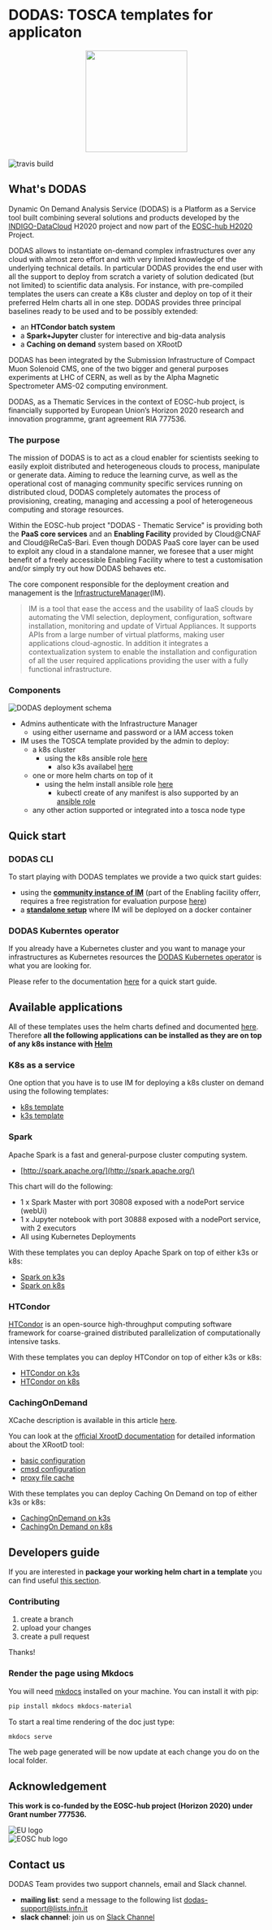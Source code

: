 # DODAS: TOSCA templates for applicaton

<p align="center">
<img src="https://github.com/DODAS-TS/dodas-templates/raw/master/logo.png" width="200" height="200" />
</p>

![travis build](https://travis-ci.org/DODAS-TS/dodas-templates.svg?branch=master)

## What's DODAS

Dynamic On Demand Analysis Service (DODAS) is a Platform as a Service tool built combining several solutions and products developed by the [INDIGO-DataCloud](https://www.indigo-datacloud.eu/) H2020 project and now part of the [EOSC-hub H2020](https://www.eosc-hub.eu/) Project.

DODAS allows to instantiate on-demand complex infrastructures over any cloud with almost zero effort and with very limited knowledge of the underlying technical details. In particular DODAS provides the end user with all the support to deploy from scratch a variety of solution dedicated (but not limited) to scientific data analysis. For instance, with pre-compiled templates the users can create a K8s cluster and deploy on top of it their preferred Helm charts all in one step.
DODAS provides three principal baselines ready to be used and to be possibly extended:

- an **HTCondor batch system**
- a **Spark+Jupyter** cluster for interective and big-data analysis
- a **Caching on demand** system based on XRootD

DODAS has been integrated by the Submission Infrastructure of Compact Muon Solenoid CMS, one of the two bigger and general purposes experiments at LHC of CERN, as well as by the Alpha Magnetic Spectrometer AMS-02 computing environment.

DODAS, as a Thematic Services in the context of EOSC-hub project, is financially supported by European Union’s Horizon 2020 research and innovation programme, grant agreement RIA 777536.

### The purpose

The mission of DODAS is to act as a cloud enabler for scientists seeking to easily exploit distributed and heterogeneous clouds to process, manipulate or generate data. Aiming to reduce the learning curve, as well as the operational cost of managing community specific services running on distributed cloud, DODAS completely automates the process of provisioning, creating, managing and accessing a pool of heterogeneous computing and storage resources.

Within the EOSC-hub project "DODAS - Thematic Service" is providing both the **PaaS core services** and an **Enabling Facility** provided by Cloud@CNAF and Cloud@ReCaS-Bari. Even though DODAS PaaS core layer can be used to exploit any cloud in a standalone manner, we foresee that a user might benefit of a freely accessible Enabling Facility where to test a customisation and/or simply try out how DODAS behaves etc.

The core component responsible for the deployment creation and management is the [InfrastructureManager](https://www.grycap.upv.es/im/index.php)(IM).

> IM is a tool that ease the access and the usability of IaaS clouds by automating the VMI selection, deployment, configuration, software installation, monitoring and update of Virtual Appliances. It supports APIs from a large number of virtual platforms, making user applications cloud-agnostic. In addition it integrates a contextualization system to enable the installation and configuration of all the user required applications providing the user with a fully functional infrastructure.

### Components

![DODAS deployment schema](https://github.com/DODAS-TS/dodas-templates/raw/master/docs/img/k8s_dodas.png)

- Admins authenticate with the Infrastructure Manager
  - using either username and password or a IAM access token
- IM uses the TOSCA template provided by the admin to deploy:
  - a k8s cluster
    - using the k8s ansible role [here](https://github.com/DODAS-TS/ansible-role-kubernetes)
      - also k3s availabel [here](https://github.com/DODAS-TS/ansible-role-k3s)
  - one or more helm charts on top of it
    - using the helm install ansible role [here](https://github.com/DODAS-TS/ansible-role-helm)
      - kubectl create of any manifest is also supported by an [ansible role](https://github.com/DODAS-TS/ansible-role-kubecreate)
  - any other action supported or integrated into a tosca node type

## Quick start

### DODAS CLI

To start playing with DODAS templates we provide a two quick start guides:

- using the **[community instance of IM](https://dodas-ts.github.io/dodas-templates/quick-start-community/)** (part of the Enabling facility offerr, requires a free registration for evaluation purpose [here](https://dodas-iam.cloud.cnaf.infn.it))
- a **[standalone setup](https://dodas-ts.github.io/dodas-templates/quick-start/)** where IM will be deployed on a docker container

### DODAS Kuberntes operator

If you already have a Kubernetes cluster and you want to manage your infrastructures as Kubernetes resources the [DODAS Kubernetes operator](https://github.com/DODAS-TS/dodas-operator/) is what you are looking for.

Please refer to the documentation [here](https://dodas-ts.github.io/dodas-operator/) for a quick start guide.

## Available applications

All of these templates uses the helm charts defined and documented [here](https://github.com/DODAS-TS/helm_charts/tree/master/stable).
Therefore **all the following applications can be installed as they are on top of any k8s instance with [Helm](https://helm.sh/)**

### K8s as a service

One option that you have is to use IM for deploying a k8s cluster on demand using the following templates:

- [k8s template](https://github.com/DODAS-TS/dodas-templates/tree/master/templates/orchestrators/template-k3s.yml)
- [k3s template](https://github.com/DODAS-TS/dodas-templates/tree/master/templates/orchestrators/template-k3s.yml)

### Spark

Apache Spark is a fast and general-purpose cluster computing system.

- [http://spark.apache.org/](http://spark.apache.org/)

This chart will do the following:

- 1 x Spark Master with port 30808 exposed with a nodePort service (webUi)
- 1 x Jupyter notebook with port 30888 exposed with a nodePort service, with 2 executors
- All using Kubernetes Deployments

With these templates you can deploy Apache Spark on top of either k3s or k8s:

- [Spark on k3s](https://github.com/DODAS-TS/dodas-templates/tree/master/templates/applications/k3s/template-spark.yml)
- [Spark on k8s](https://github.com/DODAS-TS/dodas-templates/tree/master/templates/applications/k8s/template-spark.yml)

### HTCondor

[HTCondor](https://research.cs.wisc.edu/htcondor/) is an open-source high-throughput computing software framework for coarse-grained distributed parallelization of computationally intensive tasks.

With these templates you can deploy HTCondor on top of either k3s or k8s:

- [HTCondor on k3s](https://github.com/DODAS-TS/dodas-templates/tree/master/templates/applications/k3s/template-htcondor.yml)
- [HTCondor on k8s](https://github.com/DODAS-TS/dodas-templates/tree/master/templates/applications/k8s/template-htcondor.yml)

### CachingOnDemand

XCache description is available in this article [here](https://iopscience.iop.org/article/10.1088/1742-6596/513/4/042044/pdf).

You can look at the [official XrootD documentation](http://xrootd.org/docs.html) for detailed information about the XRootD tool:

- [basic configuration](http://xrootd.org/doc/dev47/xrd_config.htm)
- [cmsd configuration](http://xrootd.org/doc/dev45/cms_config.htm)
- [proxy file cache](http://xrootd.org/doc/dev47/pss_config.htm)

With these templates you can deploy Caching On Demand on top of either k3s or k8s:

- [CachingOnDemand on k3s](https://github.com/DODAS-TS/dodas-templates/tree/master/templates/applications/k3s/template-cachingondemand.yml)
- [CachingOn Demand on k8s](https://github.com/DODAS-TS/dodas-templates/tree/master/templates/applications/k8s/template-cachingondemand.yml)

## Developers guide

If you are interested in **package your working helm chart in a template** you can find useful [this section](https://dodas-ts.github.io/dodas-templates/from-helm2tosca/).

### Contributing

1. create a branch
2. upload your changes
3. create a pull request

Thanks!

### Render the page using Mkdocs

You will need [mkdocs](https://www.mkdocs.org/) installed on your machine. You can install it with pip:

```bash
pip install mkdocs mkdocs-material
```

To start a real time rendering of the doc just type:

```bash
mkdocs serve
```

The web page generated will be now update at each change you do on the local folder.

## Acknowledgement

**This work is co-funded by the EOSC-hub project (Horizon 2020) under Grant number 777536.**                          

![EU logo](https://github.com/DODAS-TS/dodas-templates/blob/master/docs/img/eu-logo.jpeg)                              
![EOSC hub logo](https://github.com/DODAS-TS/dodas-templates/blob/master/docs/img/eosc-hub-web.png)


## Contact us

DODAS Team provides two support channels, email and Slack channel.

- **mailing list**: send a message to the following list dodas-support@lists.infn.it
- **slack channel**: join us on [Slack Channel](https://dodas-infn.slack.com/archives/CAJ6VG71A)
